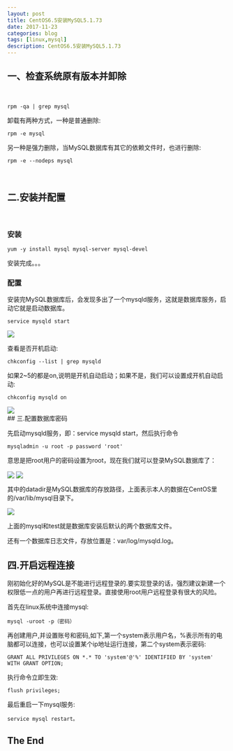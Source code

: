 ```yaml
---
layout: post
title: CentOS6.5安装MySQL5.1.73
date: 2017-11-23
categories: blog
tags: [linux,mysql]
description: CentOS6.5安装MySQL5.1.73
---
```

## 一、检查系统原有版本并卸除
<br />

	rpm -qa | grep mysql
	
卸载有两种方式，一种是普通删除:
	
	rpm -e mysql
	
另一种是强力删除，当MySQL数据库有其它的依赖文件时，也进行删除:

	rpm -e --nodeps mysql
	
<br />

## 二.安装并配置

<br />

### 安装

	yum -y install mysql mysql-server mysql-devel
	
安装完成。。。

### 配置

安装完MySQL数据库后，会发现多出了一个mysqld服务，这就是数据库服务，启动它就是启动数据库。

	service mysqld start
	
<img src="http://ozupw8iis.bkt.clouddn.com/11234.png" align="center" class="img-responsive">

查看是否开机启动:

	chkconfig --list | grep mysqld

如果2~5的都是on,说明是开机自动启动；如果不是，我们可以设置成开机自动启动:

	chkconfig mysqld on
	
<img src="http://ozupw8iis.bkt.clouddn.com/5.png" align="center" class="img-responsive">

<br />
## 三.配置数据库密码

先启动mysqld服务，即：service mysqld start，然后执行命令

	mysqladmin -u root -p password 'root'
	
意思是把root用户的密码设置为root，现在我们就可以登录MySQL数据库了：
	
<img src="http://ozupw8iis.bkt.clouddn.com/11238.png" align="center" class="img-responsive">

<img src="http://ozupw8iis.bkt.clouddn.com/6.png" align="center" class="img-responsive">

其中的datadir是MySQL数据库的存放路径，上面表示本人的数据在CentOS里的/var/lib/mysql目录下。

<img src="http://ozupw8iis.bkt.clouddn.com/11237.png" align="center" class="img-responsive">

上面的mysql和test就是数据库安装后默认的两个数据库文件。

还有一个数据库日志文件，存放位置是：var/log/mysqld.log。

## 四.开启远程连接

刚初始化好的MySQL是不能进行远程登录的.要实现登录的话，强烈建议新建一个权限低一点的用户再进行远程登录。直接使用root用户远程登录有很大的风险。

首先在linux系统中连接mysql:

	mysql -uroot -p（密码）


再创建用户,并设置账号和密码,如下,第一个system表示用户名，%表示所有的电脑都可以连接，也可以设置某个ip地址运行连接，第二个system表示密码:

	GRANT ALL PRIVILEGES ON *.* TO 'system'@'%' IDENTIFIED BY 'system' WITH GRANT OPTION;

执行命令立即生效:

	flush privileges;
	
最后重启一下mysql服务:

	service mysql restart。

## The End